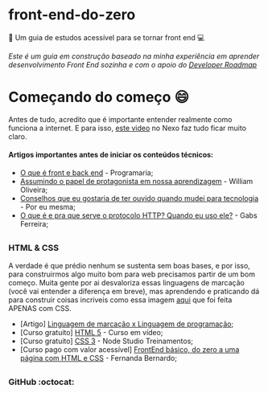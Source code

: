 # front-end-do-zero
:notebook: Um guia de estudos acessível para se tornar front end :computer:


*Este é um guia em construção baseado na minha experiência em aprender desenvolvimento Front End sozinha e com o apoio do [Developer Roadmap](https://github.com/kamranahmedse/developer-roadmap)*


# Começando do começo :smile:
Antes de tudo, acredito que é importante entender realmente como funciona a internet. E para isso, [este video](https://www.youtube.com/watch?v=hBRDMaxKB8Q) no Nexo faz tudo ficar muito claro.

#### Artigos importantes antes de iniciar os conteúdos técnicos:
- [O que é front e back end](https://www.programaria.org/o-que-e-front-end-e-back-end/) - Programaria;
- [Assumindo o papel de protagonista em nossa aprendizagem](https://woliveiras.com.br/posts/assumindo-o-papel-de-protagonista-em-nossa-aprendizagem/) - William Oliveira;
- [Conselhos que eu gostaria de ter ouvido quando mudei para tecnologia](https://medium.com/@carolcode/conselhos-que-eu-gostaria-de-ter-ouvido-quando-mudei-para-tecnologia-c75664da2568) - Por eu mesma;
- [O que é e pra que serve o protocolo HTTP? Quando eu uso ele?](http://gabsferreira.com/pra-que-serve-o-protocolo-http-quando-eu-uso-ele/) - Gabs Ferreira;

##

##

### HTML & CSS
A verdade é que prédio nenhum se sustenta sem boas bases, e por isso, para construirmos algo muito bom para web precisamos partir de um bom começo. Muita gente por ai desvaloriza essas linguagens de marcação (você vai entender a diferença em breve), mas aprendendo e praticando dá para construir coisas incriveis como essa imagem [aqui](https://codepen.io/ivorjetski/pen/xMJoYO) que foi feita APENAS com CSS.

- [Artigo] [Linguagem de marcação x Linguagem de programação](http://lpsychomamba.blogspot.com/2013/03/ppsi-1-post-2.html);
- [Curso gratuito] [HTML 5](https://www.youtube.com/watch?v=epDCjksKMok&list=PLHz_AreHm4dlAnJ_jJtV29RFxnPHDuk9o) - Curso em vídeo;
- [Curso gratuito] [CSS 3](https://www.youtube.com/watch?v=FRhM6sMOTfg&list=PLwXQLZ3FdTVGf7GUtiOFLc_9AXO25iIzG) - Node Studio Treinamentos;
- [Curso pago com valor acessível] [FrontEnd básico, do zero a uma página com HTML e CSS](https://www.udemy.com/frontend-basico-do-zero-a-uma-pagina-com-html-e-css/) - Fernanda Bernardo;

##

### GitHub :octocat: 




